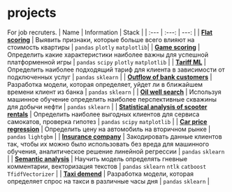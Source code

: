 # projects
For job recruters.
| Name | Information | Stack |
| :---         |     :---:      |          ---: |
| [**Flat scoring**](flat_scoring_git.ipynb)   | Выявить признаки, которые больше всего влияют на стоимость квартиры     | `pandas` `plotly` `matplotlib`|
| [**Game scoring**](game_scoring_git.ipynb)   | Определить какие характеристики наиболее важны для успешной платформенной игры       | `pandas` `scipy` `plotly` `matplotlib`     |
| [**Tariff ML**](tariff_classification_git.ipynb)   | Определить наиболее подходящий тариф для клиента в зависимости от подключенных услуг     | `pandas` `sklearn`    |
| [**Outflow of bank customers**](bank_clients_ml_git.ipynb)     | Разработка модели, которая определяет, уйдет ли в ближайшем времени клиент из банка      | `pandas` `sklearn`       |
| [**Oil well search**](ml_regression_git.ipynb)     | Используя машинное обучение определить наиболее перспективные скважины для добычи нефти    | `pandas` `sklearn`       |
| [**Statistical analysis of scooter rentals**](hypotheses_statistics_git.ipynb)    | Определить наиболее выгодных клиентов для сервиса самокатов, проверка гипотез       | `pandas` `scipy` `matplotlib`    |
| [**Car price regression**](car_price_git.ipynb)   | Определить цену на автомобиль на вторичном рынке     | `pandas` `lightgbm` |
| [**Insurance company**](matrix_to_code_git.ipynb)   | Закодировать данные клиентов так, чтобы их можно было использовать без вреда для машинного обучения, аналитическое решение линейной регрессии    | `pandas` `sklearn`   |
| [**Semantic analysis**](text_ml_git.ipynb)   | Научить модель определять гневные комментарии, векторизация текстов   | `pandas` `sklearn` `ntlk` `catboost` `TfidfVectorizer`   |
| [**Taxi demend**](time-series_git.ipynb)     | Разработка модели, которая определяет спрос на такси в различные часы дня | `pandas` `sklearn`       |
